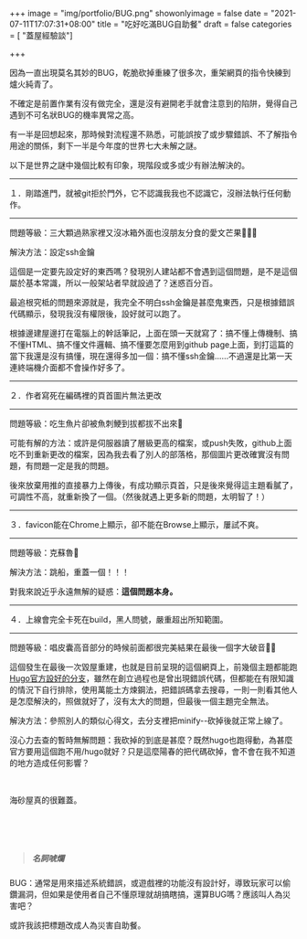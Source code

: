 +++
image = "img/portfolio/BUG.png"
showonlyimage = false
date = "2021-07-11T17:07:31+08:00"
title = "吃好吃滿BUG自助餐"
draft = false
categories = [ "蓋屋經驗談"]

+++

因為一直出現莫名其妙的BUG，乾脆砍掉重練了很多次，重架網頁的指令快練到爐火純青了。 
<!--more-->



不確定是前置作業有沒有做完全，還是沒有避開老手就會注意到的陷阱，覺得自己遇到不可名狀BUG的機率異常之高。

有一半是回想起來，那時候對流程還不熟悉，可能誤按了或步驟錯誤、不了解指令用途的關係，剩下一半是今年度的世界七大未解之謎。

以下是世界之謎中幾個比較有印象，現階段或多或少有辦法解決的。
　　

----

１．剛踏進門，就被git拒於門外，它不認識我我也不認識它，沒辦法執行任何動作。　

----


問題等級：三大顆過熟家裡又沒冰箱外面也沒朋友分食的愛文芒果🥭🥭🥭

解決方法：設定ssh金鑰

這個是一定要先設定好的東西嗎？發現別人建站都不會遇到這個問題，是不是這個屬於基本常識，所以一般架站者早就設過了？迷惑百分百。

最追根究柢的問題來源就是，我完全不明白ssh金鑰是甚麼鬼東西，只是根據錯誤代碼顯示，發現我沒有權限後，設好就可以跑了。

根據邊建屋邊打在電腦上的幹話筆記，上面在頭一天就寫了：搞不懂上傳機制、搞不懂HTML、搞不懂文件邏輯、搞不懂要怎麼用到github page上面，到打這篇的當下我還是沒有搞懂，現在還得多加一個：搞不懂ssh金鑰……不過還是比第一天連終端機介面都不會操作好多了。

---
２．作者寫死在編碼裡的頁首圖片無法更改

---

問題等級：吃生魚片卻被魚刺鯁到拔都拔不出來🐡

可能有解的方法：或許是伺服器讀了層級更高的檔案，或push失敗，github上面吃不到重新更改的檔案，因為我去看了別人的部落格，那個圖片更改確實沒有問題，有問題一定是我的問題。

後來放棄用推的直接暴力上傳後，有成功顯示頁首，只是後來覺得這主題看膩了，可調性不高，就重新換了一個。（然後就遇上更多新的問題，太明智了！）

---
３．favicon能在Chrome上顯示，卻不能在Browse上顯示，屢試不爽。

---

問題等級：克蘇魯🐙

解決方法：跳船，重蓋一個！！！

對我來說近乎永遠無解的疑惑：**這個問題本身。**

---
４．上線會完全卡死在build，黑人問號，嚴重超出所知範圍。

---

問題等級：唱皮囊高音部分的時候前面都很完美結果在最後一個字大破音🧑‍🎤

這個發生在最後一次毀屋重建，也就是目前呈現的這個網頁上，前幾個主題都能跑[Hugo官方設好的分支](https://gohugo.io/hosting-and-deployment/hosting-on-github/#build-hugo-with-github-action)，雖然在創立過程也是曾出現錯誤代碼，但都能在有限知識的情況下自行排除，使用萬能土方煉鋼法，把錯誤碼拿去搜尋，一則一則看其他人是怎麼解決的，照做就好了，沒有太大的問題，但最後一個主題完全無法。

解決方法：參照別人的類似心得文，去分支裡把minify--砍掉後就正常上線了。

沒心力去查的暫時無解問題：我砍掉的到底是甚麼？既然hugo也跑得動，為甚麼官方要用這個跑不用/hugo就好？只是這麼陽春的把代碼砍掉，會不會在我不知道的地方造成任何影響？

​									



海砂屋真的很難蓋。				



​			

​			

> ##### **名詞唬爛**
>

BUG：通常是用來描述系統錯誤，或遊戲裡的功能沒有設計好，導致玩家可以偷鑽漏洞，但如果是使用者自己不懂原理就胡搞瞎搞，還算BUG嗎？應該叫人為災害吧？

或許我該把標題改成人為災害自助餐。
